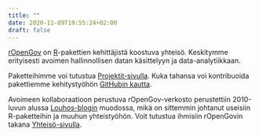 ```yaml
---
title: ""
date: 2020-11-09T19:55:24+02:00
draft: false
---
```



[rOpenGov](http://ropengov.org) on [R](http://cran.r-project.org/)-pakettien kehittäjistä koostuva yhteisö. Keskitymme erityisesti avoimen hallinnollisen datan käsittelyyn ja data-analytiikkaan.

Paketteihimme voi tutustua  [Projektit-sivulla](/fi/projects/). Kuka tahansa voi kontribuoida pakettiemme kehitystyöhön [GitHubin kautta](https://github.com/ropengov/). 

Avoimeen kollaboraatioon perustuva rOpenGov-verkosto perustettiin 2010-luvun alussa [Louhos-blogin](http://louhos.github.io) muodossa, mikä on sittemmin johtanut useisiin R-paketteihin ja muuhun yhteistyöhön. Voit tutustua ihmisiin rOpenGovin takana [Yhteisö-sivulla](/fi/community/).





